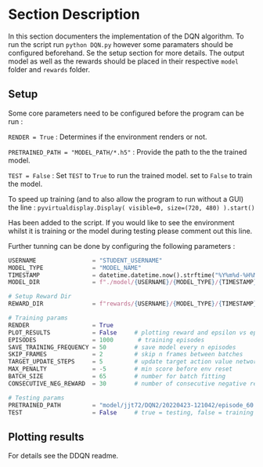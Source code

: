 # Section Description

In this section documenters the implementation of the DQN algorithm. To run the script run `python DQN.py` however some paramaters should be configured beforehand. Se the setup section for more details. The output model as well as the rewards should be placed in their respective `model` folder and `rewards` folder. 

## Setup

Some core parameters need to be configured before the program can be run :

`RENDER = True` : Determines if the environment renders or not.

`PRETRAINED_PATH = "MODEL_PATH/*.h5"` : Provide the path to the the trained model.

`TEST = False` : Set `TEST` to `True` to run the trained model. set to `False` to train the model.  

To speed up training (and to also allow the program to run without a GUI) the line :
`pyvirtualdisplay.Display( visible=0, size=(720, 480) ).start()`

Has been added to the script. If you would like to see the environment whilst it is training or the model during testing please comment out this line.

Further tunning can be done by configuring the following parameters : 

``` python
USERNAME                = "STUDENT_USERNAME"
MODEL_TYPE              = "MODEL_NAME"
TIMESTAMP               = datetime.datetime.now().strftime("%Y%m%d-%H%M%S")
MODEL_DIR               = f"./model/{USERNAME}/{MODEL_TYPE}/{TIMESTAMP}/"

# Setup Reward Dir
REWARD_DIR              = f"rewards/{USERNAME}/{MODEL_TYPE}/{TIMESTAMP}/"

# Training params
RENDER                  = True
PLOT_RESULTS            = False     # plotting reward and epsilon vs epsiode (graphically) NOTE: THIS WILL PAUSE TRAINING AT PLOT EPISODE!
EPISODES                = 1000       # training episodes
SAVE_TRAINING_FREQUENCY = 50        # save model every n episodes
SKIP_FRAMES             = 2         # skip n frames between batches
TARGET_UPDATE_STEPS     = 5         # update target action value network every n EPISODES
MAX_PENALTY             = -5        # min score before env reset
BATCH_SIZE              = 65        # number for batch fitting
CONSECUTIVE_NEG_REWARD  = 30        # number of consecutive negative rewards before terminating episode

# Testing params
PRETRAINED_PATH         = "model/jjt72/DQN2/20220423-121042/episode_60.h5"
TEST                    = False     # true = testing, false = training

```
## Plotting results
For details see the DDQN readme.
